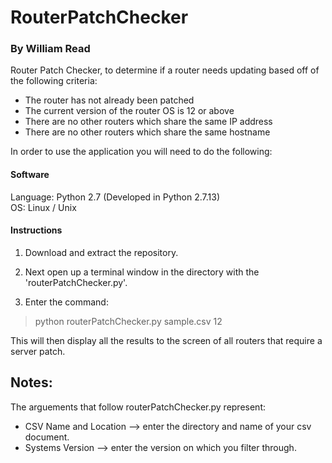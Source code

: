 # RouterPatchChecker
### By William Read
Router Patch Checker, to determine if a router needs updating based off of the following criteria:
* The router has not already been patched
* The current version of the router OS is 12 or above
* There are no other routers which share the same IP address
* There are no other routers which share the same hostname

In order to use the application you will need to do the following:
#### Software
Language: Python 2.7 (Developed in Python 2.7.13)
<br />
OS: Linux / Unix

#### Instructions
1. Download and extract the repository.

2. Next open up a terminal window in the directory with the 'routerPatchChecker.py'.

3. Enter the command:
> python routerPatchChecker.py sample.csv 12


This will then display all the results to the screen of all routers that require a server patch.

## Notes:
The arguements that follow routerPatchChecker.py represent:
* CSV Name and Location --> enter the directory and name of your csv document.
* Systems Version --> enter the version on which you filter through.
